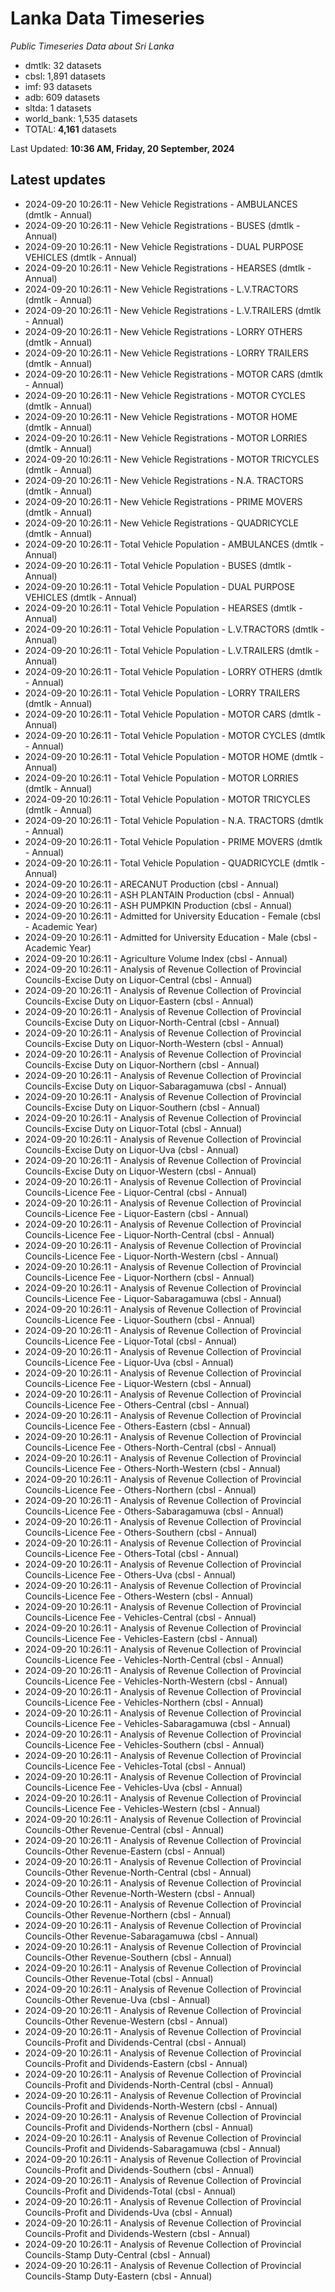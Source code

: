 # Lanka Data Timeseries
*Public Timeseries Data about Sri Lanka*

* dmtlk: 32 datasets
* cbsl: 1,891 datasets
* imf: 93 datasets
* adb: 609 datasets
* sltda: 1 datasets
* world_bank: 1,535 datasets
* TOTAL: **4,161** datasets

Last Updated: **10:36 AM, Friday, 20 September, 2024**

## Latest updates

* 2024-09-20 10:26:11 - New Vehicle Registrations - AMBULANCES (dmtlk - Annual)
* 2024-09-20 10:26:11 - New Vehicle Registrations - BUSES (dmtlk - Annual)
* 2024-09-20 10:26:11 - New Vehicle Registrations - DUAL PURPOSE VEHICLES (dmtlk - Annual)
* 2024-09-20 10:26:11 - New Vehicle Registrations - HEARSES (dmtlk - Annual)
* 2024-09-20 10:26:11 - New Vehicle Registrations - L.V.TRACTORS (dmtlk - Annual)
* 2024-09-20 10:26:11 - New Vehicle Registrations - L.V.TRAILERS (dmtlk - Annual)
* 2024-09-20 10:26:11 - New Vehicle Registrations - LORRY OTHERS (dmtlk - Annual)
* 2024-09-20 10:26:11 - New Vehicle Registrations - LORRY TRAILERS (dmtlk - Annual)
* 2024-09-20 10:26:11 - New Vehicle Registrations - MOTOR CARS (dmtlk - Annual)
* 2024-09-20 10:26:11 - New Vehicle Registrations - MOTOR CYCLES (dmtlk - Annual)
* 2024-09-20 10:26:11 - New Vehicle Registrations - MOTOR HOME (dmtlk - Annual)
* 2024-09-20 10:26:11 - New Vehicle Registrations - MOTOR LORRIES (dmtlk - Annual)
* 2024-09-20 10:26:11 - New Vehicle Registrations - MOTOR TRICYCLES (dmtlk - Annual)
* 2024-09-20 10:26:11 - New Vehicle Registrations - N.A. TRACTORS (dmtlk - Annual)
* 2024-09-20 10:26:11 - New Vehicle Registrations - PRIME MOVERS (dmtlk - Annual)
* 2024-09-20 10:26:11 - New Vehicle Registrations - QUADRICYCLE (dmtlk - Annual)
* 2024-09-20 10:26:11 - Total Vehicle Population - AMBULANCES (dmtlk - Annual)
* 2024-09-20 10:26:11 - Total Vehicle Population - BUSES (dmtlk - Annual)
* 2024-09-20 10:26:11 - Total Vehicle Population - DUAL PURPOSE VEHICLES (dmtlk - Annual)
* 2024-09-20 10:26:11 - Total Vehicle Population - HEARSES (dmtlk - Annual)
* 2024-09-20 10:26:11 - Total Vehicle Population - L.V.TRACTORS (dmtlk - Annual)
* 2024-09-20 10:26:11 - Total Vehicle Population - L.V.TRAILERS (dmtlk - Annual)
* 2024-09-20 10:26:11 - Total Vehicle Population - LORRY OTHERS (dmtlk - Annual)
* 2024-09-20 10:26:11 - Total Vehicle Population - LORRY TRAILERS (dmtlk - Annual)
* 2024-09-20 10:26:11 - Total Vehicle Population - MOTOR CARS (dmtlk - Annual)
* 2024-09-20 10:26:11 - Total Vehicle Population - MOTOR CYCLES (dmtlk - Annual)
* 2024-09-20 10:26:11 - Total Vehicle Population - MOTOR HOME (dmtlk - Annual)
* 2024-09-20 10:26:11 - Total Vehicle Population - MOTOR LORRIES (dmtlk - Annual)
* 2024-09-20 10:26:11 - Total Vehicle Population - MOTOR TRICYCLES (dmtlk - Annual)
* 2024-09-20 10:26:11 - Total Vehicle Population - N.A. TRACTORS (dmtlk - Annual)
* 2024-09-20 10:26:11 - Total Vehicle Population - PRIME MOVERS (dmtlk - Annual)
* 2024-09-20 10:26:11 - Total Vehicle Population - QUADRICYCLE (dmtlk - Annual)
* 2024-09-20 10:26:11 - ARECANUT Production (cbsl - Annual)
* 2024-09-20 10:26:11 - ASH PLANTAIN Production (cbsl - Annual)
* 2024-09-20 10:26:11 - ASH PUMPKIN Production (cbsl - Annual)
* 2024-09-20 10:26:11 - Admitted for University Education - Female (cbsl - Academic Year)
* 2024-09-20 10:26:11 - Admitted for University Education - Male (cbsl - Academic Year)
* 2024-09-20 10:26:11 - Agriculture Volume Index (cbsl - Annual)
* 2024-09-20 10:26:11 - Analysis of Revenue Collection of Provincial Councils-Excise Duty on Liquor-Central (cbsl - Annual)
* 2024-09-20 10:26:11 - Analysis of Revenue Collection of Provincial Councils-Excise Duty on Liquor-Eastern (cbsl - Annual)
* 2024-09-20 10:26:11 - Analysis of Revenue Collection of Provincial Councils-Excise Duty on Liquor-North-Central (cbsl - Annual)
* 2024-09-20 10:26:11 - Analysis of Revenue Collection of Provincial Councils-Excise Duty on Liquor-North-Western (cbsl - Annual)
* 2024-09-20 10:26:11 - Analysis of Revenue Collection of Provincial Councils-Excise Duty on Liquor-Northern (cbsl - Annual)
* 2024-09-20 10:26:11 - Analysis of Revenue Collection of Provincial Councils-Excise Duty on Liquor-Sabaragamuwa (cbsl - Annual)
* 2024-09-20 10:26:11 - Analysis of Revenue Collection of Provincial Councils-Excise Duty on Liquor-Southern (cbsl - Annual)
* 2024-09-20 10:26:11 - Analysis of Revenue Collection of Provincial Councils-Excise Duty on Liquor-Total (cbsl - Annual)
* 2024-09-20 10:26:11 - Analysis of Revenue Collection of Provincial Councils-Excise Duty on Liquor-Uva (cbsl - Annual)
* 2024-09-20 10:26:11 - Analysis of Revenue Collection of Provincial Councils-Excise Duty on Liquor-Western (cbsl - Annual)
* 2024-09-20 10:26:11 - Analysis of Revenue Collection of Provincial Councils-Licence Fee - Liquor-Central (cbsl - Annual)
* 2024-09-20 10:26:11 - Analysis of Revenue Collection of Provincial Councils-Licence Fee - Liquor-Eastern (cbsl - Annual)
* 2024-09-20 10:26:11 - Analysis of Revenue Collection of Provincial Councils-Licence Fee - Liquor-North-Central (cbsl - Annual)
* 2024-09-20 10:26:11 - Analysis of Revenue Collection of Provincial Councils-Licence Fee - Liquor-North-Western (cbsl - Annual)
* 2024-09-20 10:26:11 - Analysis of Revenue Collection of Provincial Councils-Licence Fee - Liquor-Northern (cbsl - Annual)
* 2024-09-20 10:26:11 - Analysis of Revenue Collection of Provincial Councils-Licence Fee - Liquor-Sabaragamuwa (cbsl - Annual)
* 2024-09-20 10:26:11 - Analysis of Revenue Collection of Provincial Councils-Licence Fee - Liquor-Southern (cbsl - Annual)
* 2024-09-20 10:26:11 - Analysis of Revenue Collection of Provincial Councils-Licence Fee - Liquor-Total (cbsl - Annual)
* 2024-09-20 10:26:11 - Analysis of Revenue Collection of Provincial Councils-Licence Fee - Liquor-Uva (cbsl - Annual)
* 2024-09-20 10:26:11 - Analysis of Revenue Collection of Provincial Councils-Licence Fee - Liquor-Western (cbsl - Annual)
* 2024-09-20 10:26:11 - Analysis of Revenue Collection of Provincial Councils-Licence Fee - Others-Central (cbsl - Annual)
* 2024-09-20 10:26:11 - Analysis of Revenue Collection of Provincial Councils-Licence Fee - Others-Eastern (cbsl - Annual)
* 2024-09-20 10:26:11 - Analysis of Revenue Collection of Provincial Councils-Licence Fee - Others-North-Central (cbsl - Annual)
* 2024-09-20 10:26:11 - Analysis of Revenue Collection of Provincial Councils-Licence Fee - Others-North-Western (cbsl - Annual)
* 2024-09-20 10:26:11 - Analysis of Revenue Collection of Provincial Councils-Licence Fee - Others-Northern (cbsl - Annual)
* 2024-09-20 10:26:11 - Analysis of Revenue Collection of Provincial Councils-Licence Fee - Others-Sabaragamuwa (cbsl - Annual)
* 2024-09-20 10:26:11 - Analysis of Revenue Collection of Provincial Councils-Licence Fee - Others-Southern (cbsl - Annual)
* 2024-09-20 10:26:11 - Analysis of Revenue Collection of Provincial Councils-Licence Fee - Others-Total (cbsl - Annual)
* 2024-09-20 10:26:11 - Analysis of Revenue Collection of Provincial Councils-Licence Fee - Others-Uva (cbsl - Annual)
* 2024-09-20 10:26:11 - Analysis of Revenue Collection of Provincial Councils-Licence Fee - Others-Western (cbsl - Annual)
* 2024-09-20 10:26:11 - Analysis of Revenue Collection of Provincial Councils-Licence Fee - Vehicles-Central (cbsl - Annual)
* 2024-09-20 10:26:11 - Analysis of Revenue Collection of Provincial Councils-Licence Fee - Vehicles-Eastern (cbsl - Annual)
* 2024-09-20 10:26:11 - Analysis of Revenue Collection of Provincial Councils-Licence Fee - Vehicles-North-Central (cbsl - Annual)
* 2024-09-20 10:26:11 - Analysis of Revenue Collection of Provincial Councils-Licence Fee - Vehicles-North-Western (cbsl - Annual)
* 2024-09-20 10:26:11 - Analysis of Revenue Collection of Provincial Councils-Licence Fee - Vehicles-Northern (cbsl - Annual)
* 2024-09-20 10:26:11 - Analysis of Revenue Collection of Provincial Councils-Licence Fee - Vehicles-Sabaragamuwa (cbsl - Annual)
* 2024-09-20 10:26:11 - Analysis of Revenue Collection of Provincial Councils-Licence Fee - Vehicles-Southern (cbsl - Annual)
* 2024-09-20 10:26:11 - Analysis of Revenue Collection of Provincial Councils-Licence Fee - Vehicles-Total (cbsl - Annual)
* 2024-09-20 10:26:11 - Analysis of Revenue Collection of Provincial Councils-Licence Fee - Vehicles-Uva (cbsl - Annual)
* 2024-09-20 10:26:11 - Analysis of Revenue Collection of Provincial Councils-Licence Fee - Vehicles-Western (cbsl - Annual)
* 2024-09-20 10:26:11 - Analysis of Revenue Collection of Provincial Councils-Other Revenue-Central (cbsl - Annual)
* 2024-09-20 10:26:11 - Analysis of Revenue Collection of Provincial Councils-Other Revenue-Eastern (cbsl - Annual)
* 2024-09-20 10:26:11 - Analysis of Revenue Collection of Provincial Councils-Other Revenue-North-Central (cbsl - Annual)
* 2024-09-20 10:26:11 - Analysis of Revenue Collection of Provincial Councils-Other Revenue-North-Western (cbsl - Annual)
* 2024-09-20 10:26:11 - Analysis of Revenue Collection of Provincial Councils-Other Revenue-Northern (cbsl - Annual)
* 2024-09-20 10:26:11 - Analysis of Revenue Collection of Provincial Councils-Other Revenue-Sabaragamuwa (cbsl - Annual)
* 2024-09-20 10:26:11 - Analysis of Revenue Collection of Provincial Councils-Other Revenue-Southern (cbsl - Annual)
* 2024-09-20 10:26:11 - Analysis of Revenue Collection of Provincial Councils-Other Revenue-Total (cbsl - Annual)
* 2024-09-20 10:26:11 - Analysis of Revenue Collection of Provincial Councils-Other Revenue-Uva (cbsl - Annual)
* 2024-09-20 10:26:11 - Analysis of Revenue Collection of Provincial Councils-Other Revenue-Western (cbsl - Annual)
* 2024-09-20 10:26:11 - Analysis of Revenue Collection of Provincial Councils-Profit and Dividends-Central (cbsl - Annual)
* 2024-09-20 10:26:11 - Analysis of Revenue Collection of Provincial Councils-Profit and Dividends-Eastern (cbsl - Annual)
* 2024-09-20 10:26:11 - Analysis of Revenue Collection of Provincial Councils-Profit and Dividends-North-Central (cbsl - Annual)
* 2024-09-20 10:26:11 - Analysis of Revenue Collection of Provincial Councils-Profit and Dividends-North-Western (cbsl - Annual)
* 2024-09-20 10:26:11 - Analysis of Revenue Collection of Provincial Councils-Profit and Dividends-Northern (cbsl - Annual)
* 2024-09-20 10:26:11 - Analysis of Revenue Collection of Provincial Councils-Profit and Dividends-Sabaragamuwa (cbsl - Annual)
* 2024-09-20 10:26:11 - Analysis of Revenue Collection of Provincial Councils-Profit and Dividends-Southern (cbsl - Annual)
* 2024-09-20 10:26:11 - Analysis of Revenue Collection of Provincial Councils-Profit and Dividends-Total (cbsl - Annual)
* 2024-09-20 10:26:11 - Analysis of Revenue Collection of Provincial Councils-Profit and Dividends-Uva (cbsl - Annual)
* 2024-09-20 10:26:11 - Analysis of Revenue Collection of Provincial Councils-Profit and Dividends-Western (cbsl - Annual)
* 2024-09-20 10:26:11 - Analysis of Revenue Collection of Provincial Councils-Stamp Duty-Central (cbsl - Annual)
* 2024-09-20 10:26:11 - Analysis of Revenue Collection of Provincial Councils-Stamp Duty-Eastern (cbsl - Annual)